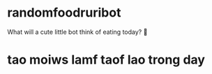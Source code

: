 # randomfoodruribot
What will a cute little bot think of eating today? 🥺
# tao moiws lamf taof lao trong day
